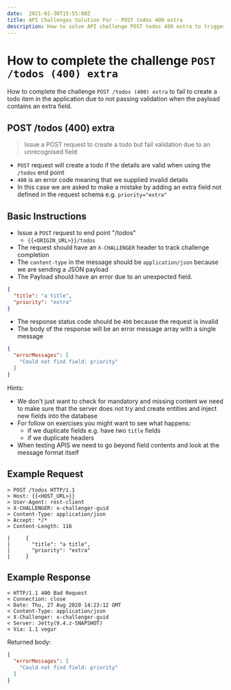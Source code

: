 ```yaml
---
date:  2021-01-30T15:55:00Z
title: API Challenges Solution For - POST todos 400 extra
description: How to solve API challenge POST todos 400 extra to trigger validation errors due to an extra field in the payload.
---
```


# How to complete the challenge `POST /todos (400) extra`

How to complete the challenge `POST /todos (400) extra` to fail to create a todo item in the application due to not passing validation when the payload contains an extra field.

## POST /todos (400) extra

> Issue a POST request to create a todo but fail validation due to an unrecognised field

- `POST` request will create a todo if the details are valid when using the `/todos` end point
- `400` is an error code meaning that we supplied invalid details
- In this case we are asked to make a mistake by adding an extra field not defined in the request schema e.g. `priority="extra"`

## Basic Instructions

- Issue a `POST` request to end point "/todos"
    - `{{<ORIGIN_URL>}}/todos`
- The request should have an `X-CHALLENGER` header to track challenge completion
- The `content-type` in the message should be `application/json` because we are sending a JSON payload
- The Payload should have an error due to an unexpected field.

```json
{
  "title": "a title",
  "priority": "extra"
}
```
- The response status code should be `400` because the request is invalid
- The body of the response will be an error message array with a single message

```json
{
  "errorMessages": [
    "Could not find field: priority"
  ]
}
```

Hints:

- We don't just want to check for mandatory and missing content we need to make sure that the server does not try and create entities and inject new fields into the database
- For follow on exercises you might want to see what happens:
   - if we duplicate fields e.g. have two `title` fields
   - if we duplicate headers
- When testing APIS we need to go beyond field contents and look at the message format itself

## Example Request

~~~~~~~~
> POST /todos HTTP/1.1
> Host: {{<HOST_URL>}}
> User-Agent: rest-client
> X-CHALLENGER: x-challenger-guid
> Content-Type: application/json
> Accept: */*
> Content-Length: 116

|     {
|       "title": "a title",
|       "priority": "extra"
|     }
~~~~~~~~

## Example Response

~~~~~~~~
< HTTP/1.1 400 Bad Request
< Connection: close
< Date: Thu, 27 Aug 2020 14:23:12 GMT
< Content-Type: application/json
< X-Challenger: x-challenger-guid
< Server: Jetty(9.4.z-SNAPSHOT)
< Via: 1.1 vegur
~~~~~~~~

Returned body:

```json
{
  "errorMessages": [
    "Could not find field: priority"
  ]
}
```





